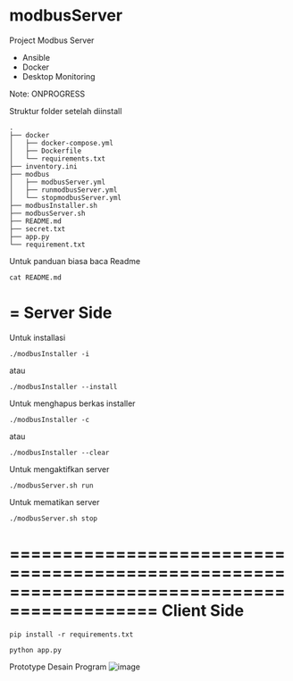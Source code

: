 # modbusServer
Project Modbus Server
- Ansible
- Docker
- Desktop Monitoring

Note: ONPROGRESS

Struktur folder setelah diinstall
```
.
├── docker
│   ├── docker-compose.yml
│   ├── Dockerfile
│   └── requirements.txt
├── inventory.ini
├── modbus
│   ├── modbusServer.yml
│   ├── runmodbusServer.yml
│   └── stopmodbusServer.yml
├── modbusInstaller.sh
├── modbusServer.sh
├── README.md
├── secret.txt
├── app.py
└── requirement.txt
```

Untuk panduan biasa baca Readme
```
cat README.md
```


=
Server Side
=


Untuk installasi
```
./modbusInstaller -i
```
atau
```
./modbusInstaller --install
```


Untuk menghapus berkas installer
```
./modbusInstaller -c
```
atau
```
./modbusInstaller --clear
```


Untuk mengaktifkan server
```
./modbusServer.sh run
```

Untuk mematikan server
```
./modbusServer.sh stop
```


============================================================================================
Client Side
============================================================================================


```
pip install -r requirements.txt
```

```
python app.py
```


Prototype Desain Program
![image](https://github.com/Tektek9/modbusServer/assets/40711562/8aa396c0-1574-4734-bb5f-aff68c1eb5e8)




